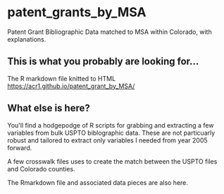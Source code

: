 # patent_grants_by_MSA
 Patent Grant Bibliographic Data matched to MSA within Colorado, with explanations.


## This is what you probably are looking for...
The R markdown file knitted to HTML
https://acr1.github.io/patent_grant_by_MSA/

## What else is here?
You'll find a hodgepodge of R scripts for grabbing and extracting a few variables from bulk USPTO biblographic data. These are not particuarly robust and tailored to extract only variables I needed from year 2005 forward.

A few crosswalk files uses to create the match between the USPTO files and Colorado counties.

The Rmarkdown file and associated data pieces are also here.
